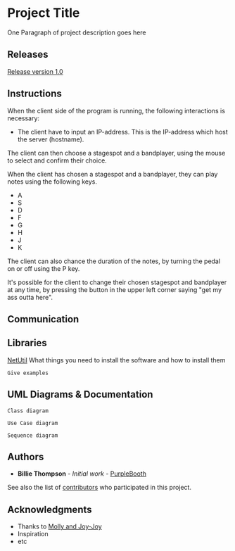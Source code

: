 # Project Title

One Paragraph of project description goes here

## Releases 
[Release version 1.0](somelink)

## Instructions
When the client side of the program is running, the following interactions is necessary: 
* The client have to input an IP-address. This is the IP-address which host the server (hostname).

The client can then choose a stagespot and a bandplayer, using the mouse to select and confirm their choice. 

When the client has chosen a stagespot and a bandplayer, they can play notes using the following keys.
* A
* S
* D
* F
* G
* H
* J
* K

The client can also chance the duration of the notes, by turning the pedal on or off using the 
P key.

It's possible for the client to change their chosen stagespot and bandplayer at any time,
 by pressing the button in the upper left corner saying "get my ass outta here". 


## Communication
## Libraries

[NetUtil](https://www.sciss.de/netutil/doc/api/index.html)
What things you need to install the software and how to install them

```
Give examples
```

## UML Diagrams & Documentation
```
Class diagram
```
```
Use Case diagram
```
```
Sequence diagram
```


## Authors

* **Billie Thompson** - *Initial work* - [PurpleBooth](https://github.com/PurpleBooth)

See also the list of [contributors](https://github.com/your/project/contributors) who participated in this project.


## Acknowledgments

* Thanks to [Molly and Joy-Joy](https://www.goatslive.com/)
* Inspiration
* etc
